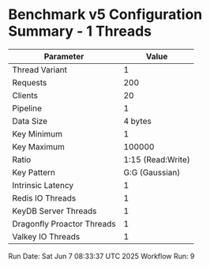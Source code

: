 # Benchmark v5 Configuration Summary - 1 Threads

| Parameter | Value |
|-----------|-------|
| Thread Variant | 1 |
| Requests | 200 |
| Clients | 20 |
| Pipeline | 1 |
| Data Size | 4 bytes |
| Key Minimum | 1 |
| Key Maximum | 100000 |
| Ratio | 1:15 (Read:Write) |
| Key Pattern | G:G (Gaussian) |
| Intrinsic Latency | 1 |
| Redis IO Threads | 1 |
| KeyDB Server Threads | 1 |
| Dragonfly Proactor Threads | 1 |
| Valkey IO Threads | 1 |

Run Date: Sat Jun  7 08:33:37 UTC 2025
Workflow Run: 9
